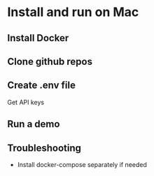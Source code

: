 # Install and run on Mac

## Install Docker

## Clone github repos

## Create .env file
Get API keys

## Run a demo

## Troubleshooting
- Install docker-compose separately if needed